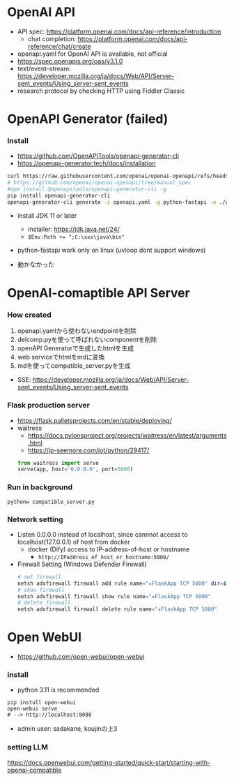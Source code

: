 
# OpenAI API
- API spec: https://platform.openai.com/docs/api-reference/introduction
  - chat completion: https://platform.openai.com/docs/api-reference/chat/create
- openapi.yaml for OpenAI API is available, not official
- https://spec.openapis.org/oas/v3.1.0
- text/event-stream: https://developer.mozilla.org/ja/docs/Web/API/Server-sent_events/Using_server-sent_events
- research protocol by checking HTTP using Fiddler Classic

# OpenAPI Generator (failed)
### Install
* https://github.com/OpenAPITools/openapi-generator-cli
* https://openapi-generator.tech/docs/installation
```bash
curl https://raw.githubusercontent.com/openai/openai-openapi/refs/heads/manual_spec/openapi.yaml -OutFile openapi.yaml
# https://github.com/openai/openai-openapi/tree/manual_spec
#npm install @openapitools/openapi-generator-cli -g
pip install openapi-generator-cli
openapi-generator-cli generate -i openapi.yaml -g python-fastapi -o ./generated-fastapi
```
* install JDK 11 or later
  * installer: https://jdk.java.net/24/
  * `$Env:Path += ";C:\xxx\java\bin"`

* python-fastapi work only on linux (uvloop dont support windows)
* 動かなかった


# OpenAI-comaptible API Server

### How created
1. openapi.yamlから使わないendpointを削除
2. delcomp.pyを使って呼ばれないcomponentを削除
3. openAPI Generatorで生成したhtmlを生成
4. web serviceでhtmlをmdに変換
5. mdを使ってcompatible_server.pyを生成

* SSE: https://developer.mozilla.org/ja/docs/Web/API/Server-sent_events/Using_server-sent_events

### Flask production server
- https://flask.palletsprojects.com/en/stable/deploying/
-  waitress
    - https://docs.pylonsproject.org/projects/waitress/en/latest/arguments.html
    - https://jp-seemore.com/iot/python/29417/
    ```python
    from waitress import serve
    serve(app, host='0.0.0.0', port=5000)
    ```

### Run in background
```
pythonw compatible_server.py
```

### Network setting
* Listen 0.0.0.0 instead of localhost, since cannnot access to localhost(127.0.0.1) of host from docker
  * docker (Dify) access to IP-address-of-host or hostname
    * `http://IPaddress_of_host_or_hostname:5000/`
* Firewall Setting (Windows Defender Firewall)
    ```powershell
    # set firewall
    netsh advfirewall firewall add rule name="★FlaskApp TCP 5000" dir=in action=allow protocol=TCP localport=5000 profile=private,domain
    # show firewall
    netsh advfirewall firewall show rule name="★FlaskApp TCP 5000"
    # delete firewall
    netsh advfirewall firewall delete rule name="★FlaskApp TCP 5000"
    ```

# Open WebUI
- https://github.com/open-webui/open-webui


### install
* python 3.11 is recommended
```
pip install open-webui
open-webui serve
# --> http://localhost:8080
```
* admin user: sadakane, koujinの上3

### setting LLM
https://docs.openwebui.com/getting-started/quick-start/starting-with-openai-compatible
